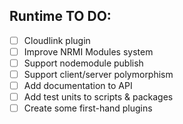 ## Runtime TO DO:
- [ ] Cloudlink plugin
- [ ] Improve NRMI Modules system
- [ ] Support nodemodule publish
- [ ] Support client/server polymorphism
- [ ] Add documentation to API
- [ ] Add test units to scripts & packages
- [ ] Create some first-hand plugins